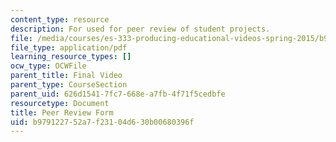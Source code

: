 ```yaml
---
content_type: resource
description: For used for peer review of student projects.
file: /media/courses/es-333-producing-educational-videos-spring-2015/b979122752a7f23104d630b00680396f_MITES_333S15_peer-review.pdf
file_type: application/pdf
learning_resource_types: []
ocw_type: OCWFile
parent_title: Final Video
parent_type: CourseSection
parent_uid: 626d1541-7fc7-668e-a7fb-4f71f5cedbfe
resourcetype: Document
title: Peer Review Form
uid: b9791227-52a7-f231-04d6-30b00680396f
---
```

